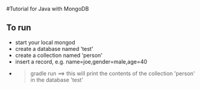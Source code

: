 #Tutorial for Java with MongoDB

## To run
* start your local mongod
* create a database named 'test'
* create a collection named 'person'
* insert a record, e.g. name=joe,gender=male,age=40
* > gradle run ==> this will print the contents of the collection 'person' in the database 'test'